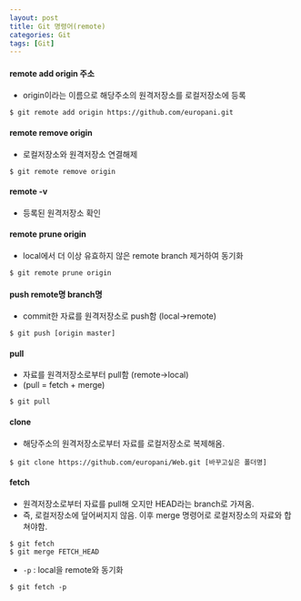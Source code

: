 ```yaml
---
layout: post
title: Git 명령어(remote)
categories: Git
tags: [Git]
---
```


#### remote add origin 주소 
- origin이라는 이름으로 해당주소의 원격저장소를 로컬저장소에 등록
```git
$ git remote add origin https://github.com/europani.git
```

#### remote remove origin
- 로컬저장소와 원격저장소 연결해제
```git
$ git remote remove origin
```

#### remote -v
- 등록된 원격저장소 확인

#### remote prune origin
- local에서 더 이상 유효하지 않은 remote branch 제거하여 동기화
```git
$ git remote prune origin
```

#### push remote명 branch명 
- commit한 자료를 원격저장소로 push함 (local->remote)
```git
$ git push [origin master]
```

#### pull
- 자료를 원격저장소로부터 pull함 (remote->local)
- (pull = fetch + merge)
```git
$ git pull
```

#### clone
- 해당주소의 원격저장소로부터 자료를 로컬저장소로 복제해옴.
```git
$ git clone https://github.com/europani/Web.git [바꾸고싶은 폴더명]
```

#### fetch
- 원격저장소로부터 자료를 pull해 오지만 HEAD라는 branch로 가져옴. 
- 즉, 로컬저장소에 덮어써지지 않음. 이후 merge 명령어로 로컬저장소의 자료와 합쳐야함.
```git
$ git fetch
$ git merge FETCH_HEAD
```

  - `-p` : local을 remote와 동기화
  ```git
  $ git fetch -p 
  ```